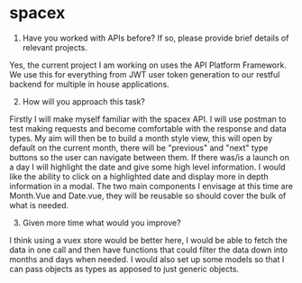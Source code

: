 # spacex

1) Have you worked with APIs before? If so, please provide brief details of relevant projects.

Yes, the current project I am working on uses the API Platform Framework. We use this for everything from JWT user token generation to our restful backend for multiple in house applications.   

2) How will you approach this task?

Firstly I will make myself familiar with the spacex API. I will use postman to test making requests and become comfortable with the response and data types. My aim will then be to build a month style view, this will open by default on the current month, there will be "previous" and "next" type buttons so the user can navigate between them. If there was/is a launch on a day I will highlight the date and give some high level information. I would like the ability to click on a highlighted date and display more in depth information in a modal. The two main components I envisage at this time are Month.Vue and Date.vue, they will be reusable so should cover the bulk of what is needed.

3) Given more time what would you improve?

I think using a vuex store would be better here, I would be able to fetch the data in one call and then have functions that could filter the data down into months and days when needed. I would also set up some models so that I can pass objects as types as apposed to just generic objects.
